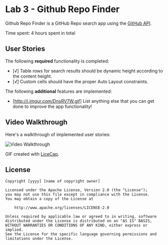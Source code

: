 # Lab 3 - Github Repo Finder

Github Repo Finder is a GitHub Repo search app using the [GitHub API](https://developer.github.com/v3/search/#search-repositories).

Time spent: 4 hours spent in total

## User Stories

The following **required** functionality is completed:

- [√] Table rows for search results should be dynamic height according to the content height.
- [√] Custom cells should have the proper Auto Layout constraints.

The following **additional** features are implemented:

- [http://i.imgur.com/DnsRV7W.gif] List anything else that you can get done to improve the app functionality!


## Video Walkthrough

Here's a walkthrough of implemented user stories:

<img src='http://i.imgur.com/DnsRV7W.gif' title='Video Walkthrough' width='' alt='Video Walkthrough' />

GIF created with [LiceCap](http://www.cockos.com/licecap/).


## License

    Copyright [yyyy] [name of copyright owner]

    Licensed under the Apache License, Version 2.0 (the "License");
    you may not use this file except in compliance with the License.
    You may obtain a copy of the License at

        http://www.apache.org/licenses/LICENSE-2.0

    Unless required by applicable law or agreed to in writing, software
    distributed under the License is distributed on an "AS IS" BASIS,
    WITHOUT WARRANTIES OR CONDITIONS OF ANY KIND, either express or implied.
    See the License for the specific language governing permissions and
    limitations under the License.
